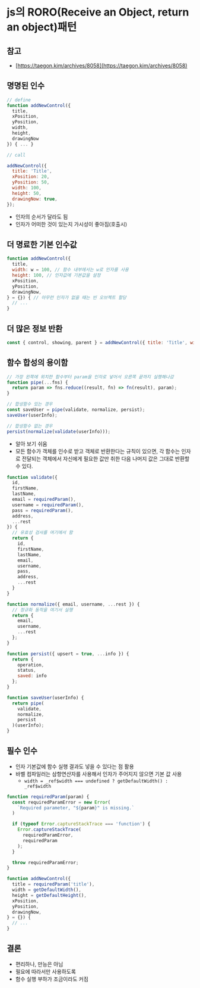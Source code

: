 # js의 RORO(Receive an Object, return an object)패턴

## 참고

- [https://taegon.kim/archives/8058](https://taegon.kim/archives/8058)

## 명명된 인수

```js
// define
function addNewControl({
  title,
  xPosition,
  yPosition,
  width,
  height,
  drawingNow
}) { ... }

// call

addNewControl({
  title: 'Title',
  xPosition: 20,
  yPosition: 50,
  width: 100,
  height: 50,
  drawingNow: true,
});
```

- 인자의 순서가 달라도 됨
- 인자가 어떠한 것이 있는지 가시성이 좋아짐(호출시)

## 더 명료한 기본 인수값

```js
function addNewControl({
  title,
  width: w = 100, // 함수 내부에서는 w로 인자를 사용
  height: 100, // 인자값에 기본값을 설정
  xPosition,
  yPosition,
  drawingNow,
} = {}) { // 아무런 인자가 없을 때는 빈 오브젝트 할당
  // ...
}
```

## 더 많은 정보 반환

```js
const { control, showing, parent } = addNewControl({ title: 'Title', width: 300, height: 150 });
```

## 함수 합성의 용이함

```js
// 가장 왼쪽에 위치한 함수부터 param을 인자로 넣어서 오른쪽 끝까지 실행해나감
function pipe(...fns) {
  return param => fns.reduce((result, fn) => fn(result), param);
}

// 합성함수 있는 경우
const saveUser = pipe(validate, normalize, persist);
saveUser(userInfo);

// 합성함수 없는 경우
persist(normalize(validate(userInfo)));
```

- 알아 보기 쉬움
- 모든 함수가 객체를 인수로 받고 객체로 반환한다는 규칙이 있으면, 각 함수는 인자로 전달되는 객체에서 자신에게 필요한 값만 취한 다음 나머지 값은 그대로 반환할 수 있다.

```js
function validate({
  id,
  firstName,
  lastName,
  email = requiredParam(),
  username = requiredParam(),
  pass = requiredParam(),
  address,
  ...rest
}) {
  // 유효성 검사를 여기에서 함
  return {
    id,
    firstName,
    lastName,
    email,
    username,
    pass,
    address,
    ...rest
  }
}

function normalize({ email, username, ...rest }) {
  // 정규화 동작을 여기서 실행
  return {
    email,
    username,
    ...rest
  };
}

function persist({ upsert = true, ...info }) {
  return {
    operation,
    status,
    saved: info
  };
}

function saveUser(userInfo) {
  return pipe(
    validate,
    normalize,
    persist
  )(userInfo);
}
```

## 필수 인수

- 인자 기본값에 함수 실행 결과도 넣을 수 있다는 점 활용
- 바벨 컴파일러는 삼항연산자를 사용해서 인자가 주어지지 않으면 기본 값 사용
  - `width = _ref$width === undefined ? getDefaultWidth() : _ref$width`

```js
function requiredParam(param) {
  const requiredParamError = new Error(
    `Required parameter, "${param}" is missing.`
  )

  if (typeof Error.captureStackTrace === 'function') {
    Error.captureStackTrace(
      requiredParamError,
      requiredParam
    );
  }

  throw requiredParamError;
}

function addNewControl({
  title = requiredParam('title'),
  width = getDefaultWidth(),
  height = getDefaultHeight(),
  xPosition,
  yPosition,
  drawingNow,
} = {}) {
  // ...
}
```


## 결론

- 편리하나, 만능은 아님
- 필요에 따라서만 사용하도록
- 함수 실행 부하가 조금이라도 커짐
